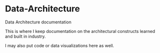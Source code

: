# Data-Architecture
Data Architecture documentation

This is where I keep documentation on the architectural constructs learned and built in industry. 

I may also put code or data visualizations here as well.

